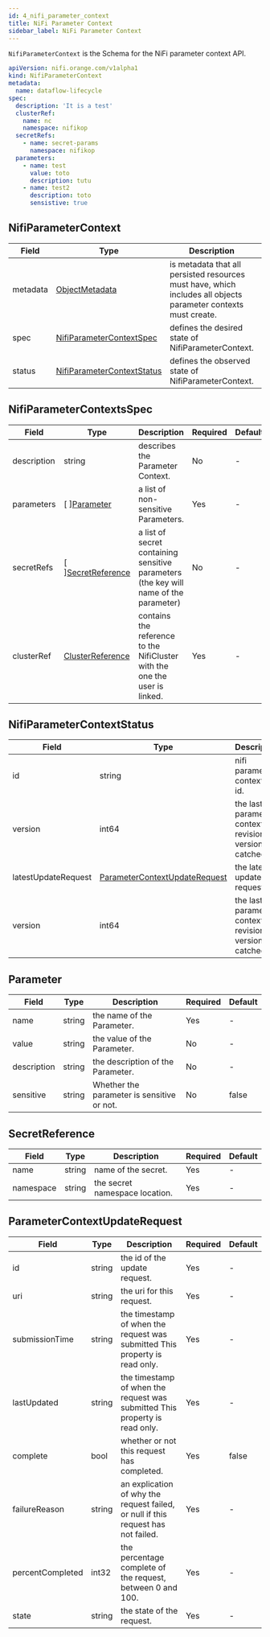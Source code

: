 ```yaml
---
id: 4_nifi_parameter_context
title: NiFi Parameter Context
sidebar_label: NiFi Parameter Context
---
```


`NifiParameterContext` is the Schema for the NiFi parameter context API.

```yaml
apiVersion: nifi.orange.com/v1alpha1
kind: NifiParameterContext
metadata:
  name: dataflow-lifecycle
spec:
  description: 'It is a test'
  clusterRef:
    name: nc
    namespace: nifikop
  secretRefs:
    - name: secret-params
      namespace: nifikop
  parameters:
    - name: test
      value: toto
      description: tutu
    - name: test2
      description: toto
      sensistive: true
```

## NifiParameterContext

| Field    | Type                                                                                | Description                                                                                                    | Required | Default |
| -------- | ----------------------------------------------------------------------------------- | -------------------------------------------------------------------------------------------------------------- | -------- | ------- |
| metadata | [ObjectMetadata](https://godoc.org/k8s.io/apimachinery/pkg/apis/meta/v1#ObjectMeta) | is metadata that all persisted resources must have, which includes all objects parameter contexts must create. | No       | nil     |
| spec     | [NifiParameterContextSpec](#NifiParameterContextspec)                               | defines the desired state of NifiParameterContext.                                                             | No       | nil     |
| status   | [NifiParameterContextStatus](#NifiParameterContextstatus)                           | defines the observed state of NifiParameterContext.                                                            | No       | nil     |

## NifiParameterContextsSpec

| Field       | Type                                                  | Description                                                                           | Required | Default |
| ----------- | ----------------------------------------------------- | ------------------------------------------------------------------------------------- | -------- | ------- |
| description | string                                                | describes the Parameter Context.                                                      | No       | -       |
| parameters  | \[ \][Parameter](#parameter)                          | a list of non-sensitive Parameters.                                                   | Yes      | -       |
| secretRefs  | \[ \][SecretReference](#secretreference)              | a list of secret containing sensitive parameters (the key will name of the parameter) | No       | -       |
| clusterRef  | [ClusterReference](./2_nifi_user.md#clusterreference) | contains the reference to the NifiCluster with the one the user is linked.            | Yes      | -       |

## NifiParameterContextStatus

| Field               | Type                                                            | Description                                               | Required | Default |
| ------------------- | --------------------------------------------------------------- | --------------------------------------------------------- | -------- | ------- |
| id                  | string                                                          | nifi parameter context's id.                              | Yes      | -       |
| version             | int64                                                           | the last nifi parameter context revision version catched. | Yes      | -       |
| latestUpdateRequest | [ParameterContextUpdateRequest](#parametercontextupdaterequest) | the latest update request.                                | Yes      | -       |
| version             | int64                                                           | the last nifi parameter context revision version catched. | Yes      | -       |

## Parameter

| Field       | Type   | Description                                | Required | Default |
| ----------- | ------ | ------------------------------------------ | -------- | ------- |
| name        | string | the name of the Parameter.                 | Yes      | -       |
| value       | string | the value of the Parameter.                | No       | -       |
| description | string | the description of the Parameter.          | No       | -       |
| sensitive   | string | Whether the parameter is sensitive or not. | No       | false   |

## SecretReference

| Field     | Type   | Description                    | Required | Default |
| --------- | ------ | ------------------------------ | -------- | ------- |
| name      | string | name of the secret.            | Yes      | -       |
| namespace | string | the secret namespace location. | Yes      | -       |

## ParameterContextUpdateRequest

| Field            | Type   | Description                                                                       | Required | Default |
| ---------------- | ------ | --------------------------------------------------------------------------------- | -------- | ------- |
| id               | string | the id of the update request.                                                     | Yes      | -       |
| uri              | string | the uri for this request.                                                         | Yes      | -       |
| submissionTime   | string | the timestamp of when the request was submitted This property is read only.       | Yes      | -       |
| lastUpdated      | string | the timestamp of when the request was submitted This property is read only.       | Yes      | -       |
| complete         | bool   | whether or not this request has completed.                                        | Yes      | false   |
| failureReason    | string | an explication of why the request failed, or null if this request has not failed. | Yes      | -       |
| percentCompleted | int32  | the percentage complete of the request, between 0 and 100.                        | Yes      | -       |
| state            | string | the state of the request.                                                         | Yes      | -       |
